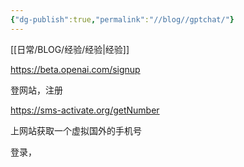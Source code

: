 ```yaml
---
{"dg-publish":true,"permalink":"//blog//gptchat/"}
---
```



[[日常/BLOG/经验/经验\|经验]]

https://beta.openai.com/signup

登网站，注册

https://sms-activate.org/getNumber

上网站获取一个虚拟国外的手机号

登录，



